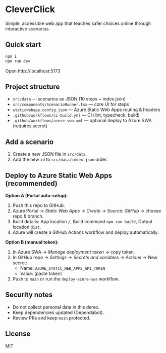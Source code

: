 # CleverClick

Simple, accessible web app that teaches safer choices online through interactive scenarios.

## Quick start
```bash
npm i
npm run dev
```

Open http://localhost:5173

## Project structure
- `src/data` — scenarios as JSON (10 steps + index.json)
- `src/components/ScenarioRunner.tsx` — core UI for steps
- `staticwebapp.config.json` — Azure Static Web Apps routing & headers
- `.github/workflows/ci-build.yml` — CI (lint, typecheck, build)
- `.github/workflows/azure-swa.yml` — optional deploy to Azure SWA (requires secret)

## Add a scenario
1. Create a new JSON file in `src/data`.
2. Add the new `id` to `src/data/index.json` order.

## Deploy to Azure Static Web Apps (recommended)
**Option A (Portal auto-setup):**
1. Push this repo to GitHub.
2. Azure Portal → *Static Web Apps* → *Create* → Source: *GitHub* → choose repo & branch.
3. Build details: App location `/`, Build command `npm run build`, Output location `dist`.
4. Azure will create a GitHub Actions workflow and deploy automatically.

**Option B (manual token):**
1. In Azure SWA → *Manage deployment token* → copy token.
2. In GitHub repo → *Settings* → *Secrets and variables* → *Actions* → New secret:
   - Name: `AZURE_STATIC_WEB_APPS_API_TOKEN`
   - Value: (paste token)
3. Push to `main` or run the `deploy-azure-swa` workflow.

## Security notes
- Do not collect personal data in this demo.
- Keep dependencies updated (Dependabot).
- Review PRs and keep `main` protected.

## License
MIT